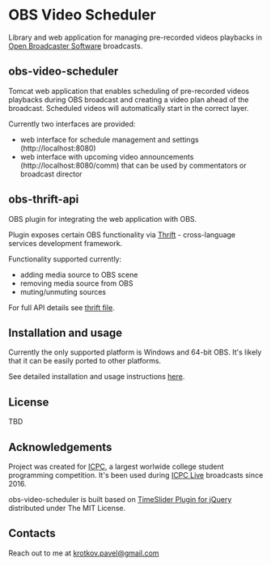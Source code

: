 # OBS Video Scheduler

Library and web application for managing pre-recorded videos playbacks in [Open Broadcaster Software](https://obsproject.com/) broadcasts.

## obs-video-scheduler

Tomcat web application that enables scheduling of pre-recorded videos playbacks during OBS broadcast and creating a video plan ahead of the broadcast. Scheduled videos will automatically start in the correct layer.

Currently two interfaces are provided:
- web interface for schedule management and settings (http://localhost:8080)
- web interface with upcoming video announcements (http://localhost:8080/comm) that can be used by commentators or broadcast director

## obs-thrift-api

OBS plugin for integrating the web application with OBS.

Plugin exposes certain OBS functionality via [Thrift](https://thrift.apache.org/) - cross-language services development framework.

Functionality supported currently:
- adding media source to OBS scene
- removing media source from OBS
- muting/unmuting sources

For full API details see [thrift file](obs_thrift_server.thrift).

## Installation and usage
Currently the only supported platform is Windows and 64-bit OBS. It's likely that it can be easily ported to other platforms.

See detailed installation and usage instructions [here](docs/INSTALL.md).

## License
TBD

## Acknowledgements
Project was created for [ICPC](https://icpc.baylor.edu/), a largest worlwide college student programming competition.
It's been used during [ICPC Live](http://live.icpc.global/) broadcasts since 2016.

obs-video-scheduler is built based on [TimeSlider Plugin for jQuery](https://github.com/v-v-vishnevskiy/timeslider) distributed under The MIT License.

## Contacts
Reach out to me at krotkov.pavel@gmail.com
